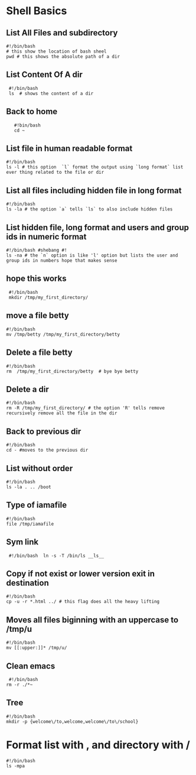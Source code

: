 # Shell Basics

## List All Files and subdirectory 
 ```
 #!/bin/bash 
 # this show the location of bash sheel 
 pwd # this shows the absolute path of a dir
 ```

 ## List Content Of A dir 
 ```
  #!/bin/bash 
  ls  # shows the content of a dir
 ```

 ## Back to home 
 ``` 
    #!bin/bash 
    cd ~
 ```

 ## List file in human readable format 
 ``` 
 #!/bin/bash
 ls -l # this option  `l` format the output using `long format` list ever thing related to the file or dir 
 ```

 ## List all files including hidden file in long format 
 ``` 
 #!/bin/bash 
 ls -la # the option `a` tells `ls` to also include hidden files 
 ```

 ## List hidden file, long format and users and group ids in numeric format 
 ``` 
 #!/bin/bash #shebang #! 
 ls -na # the `n` option is like 'l' option but lists the user and group ids in numbers hope that makes sense 
 ``` 

## hope this works
``` 
 #!/bin/bash 
 mkdir /tmp/my_first_directory/
 ```

## move a file betty 
``` 
#!/bin/bash 
mv /tmp/betty /tmp/my_first_directory/betty 
```

## Delete a file betty 
``` 
#!/bin/bash 
rm  /tmp/my_first_directory/betty  # bye bye betty 
``` 

## Delete a dir 
``` 
#!/bin/bash 
rm -R /tmp/my_first_directory/ # the option 'R' tells remove recursively remove all the file in the dir 
```  

## Back to previous dir 
``` 
#!/bin/bash 
cd - #moves to the previous dir 
``` 

## List without order 
``` 
#!/bin/bash 
ls -la . .. /boot 
```

## Type of iamafile 
```
#!/bin/bash 
file /tmp/iamafile 
```

## Sym link 
`` 
#!/bin/bash 
ln -s -T /bin/ls __ls__ 
``

## Copy if not exist or lower version exit in destination 
``` 
#!/bin/bash 
cp -u -r *.html ../ # this flag does all the heavy lifting 
`````

## Moves all files biginning with an uppercase to /tmp/u 
 ``` 
 #!/bin/bash 
 mv [[:upper:]]* /tmp/u/ 
 ```

## Clean emacs 
``` 
 #!/bin/bash 
rm -r ./*~ 
```

## Tree 
``` 
#!/bin/bash 
mkdir -p {welcome\/to,welcome,welcome\/to\/school} 
```

# Format list with , and directory with / 
``` 
#!/bin/bash 
ls -mpa 
```
